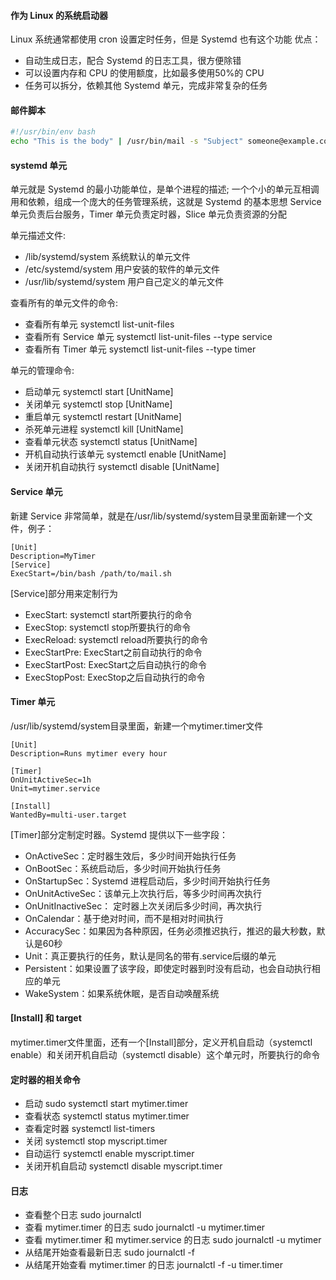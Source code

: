 #### 作为 Linux 的系统启动器
Linux 系统通常都使用 cron 设置定时任务，但是 Systemd 也有这个功能
优点：
- 自动生成日志，配合 Systemd 的日志工具，很方便除错
- 可以设置内存和 CPU 的使用额度，比如最多使用50%的 CPU
- 任务可以拆分，依赖其他 Systemd 单元，完成非常复杂的任务

#### 邮件脚本
```sh
#!/usr/bin/env bash
echo "This is the body" | /usr/bin/mail -s "Subject" someone@example.com
```

#### systemd 单元
单元就是 Systemd 的最小功能单位，是单个进程的描述; 一个个小的单元互相调用和依赖，组成一个庞大的任务管理系统，这就是 Systemd 的基本思想
Service 单元负责后台服务，Timer 单元负责定时器，Slice 单元负责资源的分配

单元描述文件:
- /lib/systemd/system 系统默认的单元文件
- /etc/systemd/system 用户安装的软件的单元文件
- /usr/lib/systemd/system 用户自己定义的单元文件

查看所有的单元文件的命令:
- 查看所有单元 systemctl list-unit-files
- 查看所有 Service 单元 systemctl list-unit-files --type service
- 查看所有 Timer 单元 systemctl list-unit-files --type timer

单元的管理命令:
- 启动单元 systemctl start [UnitName]
- 关闭单元 systemctl stop [UnitName]
- 重启单元 systemctl restart [UnitName]
- 杀死单元进程 systemctl kill [UnitName]
- 查看单元状态 systemctl status [UnitName]
- 开机自动执行该单元 systemctl enable [UnitName]
- 关闭开机自动执行 systemctl disable [UnitName]

#### Service 单元
新建 Service 非常简单，就是在/usr/lib/systemd/system目录里面新建一个文件，例子：
```
[Unit]
Description=MyTimer
[Service]
ExecStart=/bin/bash /path/to/mail.sh
```

[Service]部分用来定制行为
- ExecStart: systemctl start所要执行的命令
- ExecStop: systemctl stop所要执行的命令
- ExecReload: systemctl reload所要执行的命令
- ExecStartPre: ExecStart之前自动执行的命令
- ExecStartPost: ExecStart之后自动执行的命令
- ExecStopPost: ExecStop之后自动执行的命令

#### Timer 单元
/usr/lib/systemd/system目录里面，新建一个mytimer.timer文件
```
[Unit]
Description=Runs mytimer every hour

[Timer]
OnUnitActiveSec=1h
Unit=mytimer.service

[Install]
WantedBy=multi-user.target
```

[Timer]部分定制定时器。Systemd 提供以下一些字段：
- OnActiveSec：定时器生效后，多少时间开始执行任务
- OnBootSec：系统启动后，多少时间开始执行任务
- OnStartupSec：Systemd 进程启动后，多少时间开始执行任务
- OnUnitActiveSec：该单元上次执行后，等多少时间再次执行
- OnUnitInactiveSec： 定时器上次关闭后多少时间，再次执行
- OnCalendar：基于绝对时间，而不是相对时间执行
- AccuracySec：如果因为各种原因，任务必须推迟执行，推迟的最大秒数，默认是60秒
- Unit：真正要执行的任务，默认是同名的带有.service后缀的单元
- Persistent：如果设置了该字段，即使定时器到时没有启动，也会自动执行相应的单元
- WakeSystem：如果系统休眠，是否自动唤醒系统

#### [Install] 和 target
mytimer.timer文件里面，还有一个[Install]部分，定义开机自启动（systemctl enable）和关闭开机自启动（systemctl disable）这个单元时，所要执行的命令

#### 定时器的相关命令
- 启动 sudo systemctl start mytimer.timer
- 查看状态 systemctl status mytimer.timer
- 查看定时器 systemctl list-timers
- 关闭 systemctl stop myscript.timer
- 自动运行 systemctl enable myscript.timer
- 关闭开机自启动 systemctl disable myscript.timer

#### 日志
- 查看整个日志 sudo journalctl
- 查看 mytimer.timer 的日志 sudo journalctl -u mytimer.timer
- 查看 mytimer.timer 和 mytimer.service 的日志 sudo journalctl -u mytimer
- 从结尾开始查看最新日志 sudo journalctl -f
- 从结尾开始查看 mytimer.timer 的日志 journalctl -f -u timer.timer

